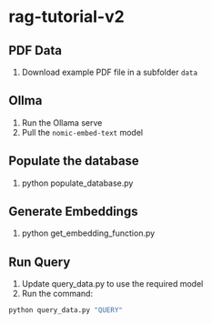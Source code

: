 # rag-tutorial-v2


## PDF Data

1. Download example PDF file in a subfolder `data`


## Ollma

1. Run the Ollama serve
2. Pull the `nomic-embed-text` model

## Populate the database

1. python populate_database.py


## Generate Embeddings

1. python get_embedding_function.py


## Run Query

1. Update query_data.py to use the required model
2. Run the command:
```python
python query_data.py "QUERY"
```

